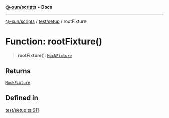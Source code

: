 [**@-xun/scripts**](../../../README.md) • **Docs**

***

[@-xun/scripts](../../../README.md) / [test/setup](../README.md) / rootFixture

# Function: rootFixture()

> **rootFixture**(): [`MockFixture`](../interfaces/MockFixture.md)

## Returns

[`MockFixture`](../interfaces/MockFixture.md)

## Defined in

[test/setup.ts:611](https://github.com/Xunnamius/xscripts/blob/e4a1e0b3d6a20ae598f5a6feb2cf2b7ba077b6a7/test/setup.ts#L611)
